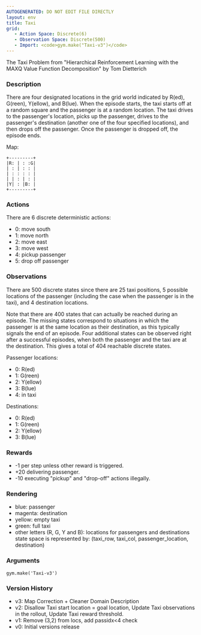```yaml
---
AUTOGENERATED: DO NOT EDIT FILE DIRECTLY
layout: env
title: Taxi
grid:
   - Action Space: Discrete(6)
   - Observation Space: Discrete(500)
   - Import: <code>gym.make("Taxi-v3")</code>
---
```

The Taxi Problem
from "Hierarchical Reinforcement Learning with the MAXQ Value Function Decomposition"
by Tom Dietterich

### Description
There are four designated locations in the grid world indicated by R(ed),
G(reen), Y(ellow), and B(lue). When the episode starts, the taxi starts off
at a random square and the passenger is at a random location. The taxi
drives to the passenger's location, picks up the passenger, drives to the
passenger's destination (another one of the four specified locations), and
then drops off the passenger. Once the passenger is dropped off, the episode ends.

Map:

    +---------+
    |R: | : :G|
    | : | : : |
    | : : : : |
    | | : | : |
    |Y| : |B: |
    +---------+

### Actions
There are 6 discrete deterministic actions:
- 0: move south
- 1: move north
- 2: move east
- 3: move west
- 4: pickup passenger
- 5: drop off passenger

### Observations
There are 500 discrete states since there are 25 taxi positions, 5 possible
locations of the passenger (including the case when the passenger is in the
taxi), and 4 destination locations.

Note that there are 400 states that can actually be reached during an
episode. The missing states correspond to situations in which the passenger
is at the same location as their destination, as this typically signals the
end of an episode. Four additional states can be observed right after a
successful episodes, when both the passenger and the taxi are at the destination.
This gives a total of 404 reachable discrete states.

Passenger locations:
- 0: R(ed)
- 1: G(reen)
- 2: Y(ellow)
- 3: B(lue)
- 4: in taxi

Destinations:
- 0: R(ed)
- 1: G(reen)
- 2: Y(ellow)
- 3: B(lue)

### Rewards
- -1 per step unless other reward is triggered.
- +20 delivering passenger.
- -10  executing "pickup" and "drop-off" actions illegally.

### Rendering
- blue: passenger
- magenta: destination
- yellow: empty taxi
- green: full taxi
- other letters (R, G, Y and B): locations for passengers and destinations
state space is represented by:
(taxi_row, taxi_col, passenger_location, destination)

### Arguments

```
gym.make('Taxi-v3')
```

### Version History
* v3: Map Correction + Cleaner Domain Description
* v2: Disallow Taxi start location = goal location, Update Taxi observations in the rollout, Update Taxi reward threshold.
* v1: Remove (3,2) from locs, add passidx<4 check
* v0: Initial versions release